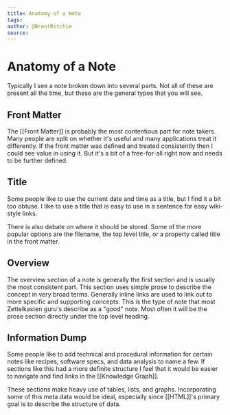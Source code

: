 ```yaml
---
title: Anatomy of a Note
tags: 
author: @BrentRitchie
source: 
---
```

# Anatomy of a Note

Typically I see a note broken down into several parts. Not all of these are present all the time, but these are the general types that you will see.

## Front Matter

The [[Front Matter]] is probably the most contentious part for note takers. Many people are split on whether it's useful and many applications treat it differently. If the front matter was defined and treated consistently then I could see value in using it. But it's a bit of a free-for-all right now and needs to be further defined.

## Title

Some people like to use the current date and time as a title, but I find it a bit too obtuse. I like to use a title that is easy to use in a sentence for easy wiki-style links.

There is also debate on where it should be stored. Some of the more popular options are the filename, the top level title,  or a property called title in the front matter.

## Overview

The overview section of a note is generally the first section and is usually the most consistent part. This section uses simple prose to describe the concept in very broad terms. Generally inline links are used to link out to more specific and supporting concepts. This is the type of note that most Zettelkasten guru's describe as a "good" note. Most often it will be the prose section directly under the top level heading.

## Information Dump

Some people like to add technical and procedural information for certain notes like recipes, software specs, and data analysis to name a few. If sections like this had a more definite structure I feel that it would be easier to navigate and find links in the [[Knowledge Graph]].

These sections make heavy use of tables, lists, and graphs. Incorporating some of this meta data would be ideal, especially since [[HTML]]'s primary goal is to describe the structure of data.